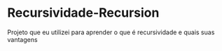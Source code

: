 # Recursividade-Recursion
 Projeto que eu utilizei para aprender o que é recursividade e quais suas vantagens
